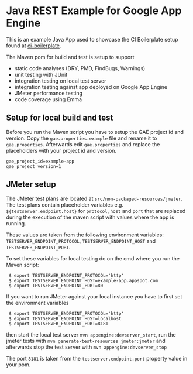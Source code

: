 Java REST Example for Google App Engine
=========

This is an example Java App used to showcase the CI Boilerplate setup found at
[ci-boilerplate](https://github.com/hostirosti/ci-boilerplate).

The Maven pom for build and test is setup to support
* static code analyses (DRY, PMD, FindBugs, Warnings)
* unit testing with JUnit
* integration testing on local test server
* integration testing against app deployed on Google App Engine
* JMeter performance testing
* code coverage using Emma

## Setup for local build and test
Before you run the Maven script you have to setup the GAE project id and version. Copy the
```gae.properties.example``` file and rename it to ```gae.properties```.
Afterwards edit ```gae.properties``` and replace the placeholders with your project id and version.
```
gae_project_id=example-app
gae_project_version=1
```

## JMeter setup
The JMeter test plans are located at ```src/non-packaged-resources/jmeter```.
The test plans contain placeholder variables e.g. ```${testserver.endpoint.host}``` for
```protocol```, ```host``` and ```port``` that are replaced during the execution of the maven
 script with values where the app is running.

These values are taken from the following environment variables:
```TESTSERVER_ENDPOINT_PROTOCOL```, ```TESTSERVER_ENDPOINT_HOST``` and  ```TESTSERVER_ENDPOINT_PORT```.

To set these variables for local testing do on the cmd where you run the Maven script:
```
 $ export TESTSERVER_ENDPOINT_PROTOCOL='http'
 $ export TESTSERVER_ENDPOINT_HOST=example-app.appspot.com
 $ export TESTSERVER_ENDPOINT_PORT=80

```

If you want to run JMeter against your local instance you have to first set the environment variables
```
 $ export TESTSERVER_ENDPOINT_PROTOCOL='http'
 $ export TESTSERVER_ENDPOINT_HOST=localhost
 $ export TESTSERVER_ENDPOINT_PORT=8181
```
then start the local test server ```mvn appengine:devserver_start```, run the jmeter
tests with ```mvn generate-test-resources jmeter:jmeter```
and afterwards stop the test server with ```mvn appengine:devserver_stop```

The port ```8181``` is taken from the ```testserver.endpoint.port``` property value in your pom.